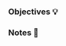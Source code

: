 ### Objectives 💡
<!--
（必填）
寫下此 PR 改動內容的原因為何
如果是 features 可以貼上 asana 的 userstory
-->

### Notes 📎
<!--
（非必填可刪）
主要就是寫一些備註。像是沒在 code 上看得到的商業邏輯，還有一些 workaround 一些補充說明。
-->
